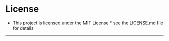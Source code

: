 # License

* This project is licensed under the MIT License * see the LICENSE.md file for details

---

